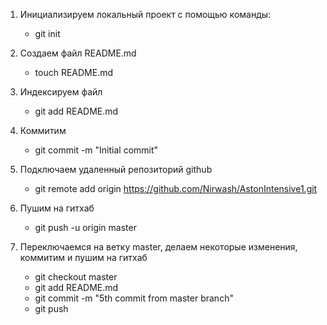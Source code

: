 1. Инициализируем локальный проект с помощью команды:

	- git init

2. Создаем файл README.md 

	- touch README.md

3. Индексируем файл 

	- git add README.md

4. Коммитим 

	- git commit -m "Initial commit"

5. Подключаем удаленный репозиторий github 

	- git remote add origin https://github.com/Nirwash/AstonIntensive1.git

6. Пушим на гитхаб 

	- git push -u origin master
	
7. Переключаемся на ветку master, делаем некоторые изменения, коммитим и пушим на гитхаб

	- git checkout master
	- git add README.md
	- git commit -m "5th commit from master branch"
	- git push 